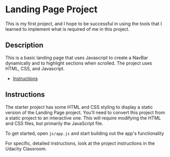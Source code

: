 # Landing Page Project

This is my first project, and I hope to be successful in using the tools that I learned to implement what is required of me in this project.

## Description

This is a basic landing page that uses Javascript to create a NavBar dynamically and to highlight sections when scrolled. The project uses HTML, CSS, and Javascript.

* [Instructions](#instructions)

## Instructions


The starter project has some HTML and CSS styling to display a static version of the Landing Page project. You'll need to convert this project from a static project to an interactive one. This will require modifying the HTML and CSS files, but primarily the JavaScript file.

To get started, open `js/app.js` and start building out the app's functionality

For specific, detailed instructions, look at the project instructions in the Udacity Classroom.
